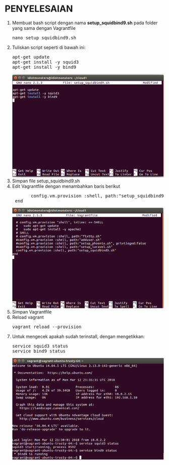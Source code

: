 # PENYELESAIAN
1. Membuat bash script dengan nama <b>setup_squidbind9.sh</b> pada folder yang sama dengan Vagrantfile
      <pre>nano setup_squidbind9.sh</pre>
2. Tuliskan script seperti di bawah ini:
      <pre>apt-get update
   apt-get install -y squid3
   apt-get install -y bind9</pre>
      <img src="https://github.com/rahajengdwi/CLoud2018/blob/master/Vagrant/Image/setup_squidbind9.sh.png">
3. Simpan file setup_squidbind9.sh
4. Edit Vagrantfile dengan menambahkan baris berikut
      <pre>       config.vm.provision :shell, path:"setup_squidbind9.sh"
    end</pre>
    <img src="https://github.com/rahajengdwi/CLoud2018/blob/master/Vagrant/Image/vagrantfileno4.png">
5. Simpan Vagrantfile
6. Reload vagrant
      <pre>vagrant reload --provision</pre>
7. Untuk mengecek apakah sudah terinstall, dengan mengetikkan:
      <pre>service squid3 status
   service bind9 status</pre>
    <img src="https://github.com/rahajengdwi/CLoud2018/blob/master/Vagrant/Image/testingno4.png">
